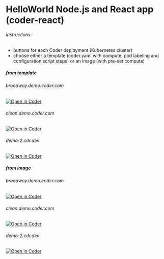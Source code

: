 # HelloWorld Node.js and React app (coder-react)

###### instructions

* buttons for each Coder deployment (Kubernetes cluster)
* choose either a template (coder.yaml with compute, pod labeling and configuration script steps) or an image (with pre-set compute)

##### from template

###### broadway.demo.coder.com
[![Open in Coder](https://cdn.coder.com/embed-button.svg)](https://broadway.demo.coder.com/wac/build?template_oauth_service=github&template_url=git@github.com:mtm20176/coder-react.git&template_ref=main&template_filepath=.coder/coder.yaml)

###### clean.demo.coder.com
[![Open in Coder](https://cdn.coder.com/embed-button.svg)](https://clean.demo.coder.com/wac/build?template_oauth_service=github&template_url=git@github.com:mtm20176/coder-react.git&template_ref=main&template_filepath=.coder/coder.yaml)

###### demo-2.cdr.dev
[![Open in Coder](https://cdn.coder.com/embed-button.svg)](https://demo-2.cdr.dev/wac/build?template_oauth_service=github&template_url=git@github.com:mtm20176/coder-react.git&template_ref=main&template_filepath=.coder/coder.yaml)

##### from image

###### broadway.demo.coder.com
[![Open in Coder](https://cdn.coder.com/embed-button.svg)](https://broadway.demo.coder.com/workspaces/git?org=default&image=61f04d75-67b8e3d21078e31fa64358d7&tag=ubuntu&service=github&repo=git@github.com:mtm20176/coder-react.git)

###### clean.demo.coder.com
[![Open in Coder](https://cdn.coder.com/embed-button.svg)](https://clean.demo.coder.com/workspaces/git?org=default&image=613e7962-fe3f5efcfd8ce7cb502825b6&tag=ubuntu&service=github&repo=git@github.com:mtm20176/coder-react.git)

###### demo-2.cdr.dev

[![Open in Coder](https://cdn.coder.com/embed-button.svg)](https://demo-2.cdr.dev/workspaces/git?org=coder&image=5ffcbd02-873d1f55d68f0909fa7bcf3b&tag=ubuntu&service=github&repo=git@github.com:mtm20176/coder-react.git)










